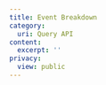 ```yaml
---
title: Event Breakdown
category:
  uri: Query API
content:
  excerpt: ''
privacy:
  view: public
---
```


